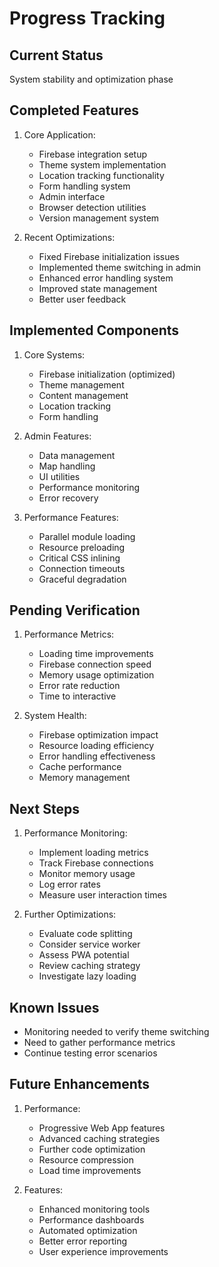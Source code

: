 # Progress Tracking

## Current Status
System stability and optimization phase

## Completed Features
1. Core Application:
   - Firebase integration setup
   - Theme system implementation
   - Location tracking functionality
   - Form handling system
   - Admin interface
   - Browser detection utilities
   - Version management system

2. Recent Optimizations:
   - Fixed Firebase initialization issues
   - Implemented theme switching in admin
   - Enhanced error handling system
   - Improved state management
   - Better user feedback

## Implemented Components
1. Core Systems:
   - Firebase initialization (optimized)
   - Theme management
   - Content management
   - Location tracking
   - Form handling

2. Admin Features:
   - Data management
   - Map handling
   - UI utilities
   - Performance monitoring
   - Error recovery

3. Performance Features:
   - Parallel module loading
   - Resource preloading
   - Critical CSS inlining
   - Connection timeouts
   - Graceful degradation

## Pending Verification
1. Performance Metrics:
   - Loading time improvements
   - Firebase connection speed
   - Memory usage optimization
   - Error rate reduction
   - Time to interactive

2. System Health:
   - Firebase optimization impact
   - Resource loading efficiency
   - Error handling effectiveness
   - Cache performance
   - Memory management

## Next Steps
1. Performance Monitoring:
   - Implement loading metrics
   - Track Firebase connections
   - Monitor memory usage
   - Log error rates
   - Measure user interaction times

2. Further Optimizations:
   - Evaluate code splitting
   - Consider service worker
   - Assess PWA potential
   - Review caching strategy
   - Investigate lazy loading

## Known Issues
- Monitoring needed to verify theme switching
- Need to gather performance metrics
- Continue testing error scenarios

## Future Enhancements
1. Performance:
   - Progressive Web App features
   - Advanced caching strategies
   - Further code optimization
   - Resource compression
   - Load time improvements

2. Features:
   - Enhanced monitoring tools
   - Performance dashboards
   - Automated optimization
   - Better error reporting
   - User experience improvements
